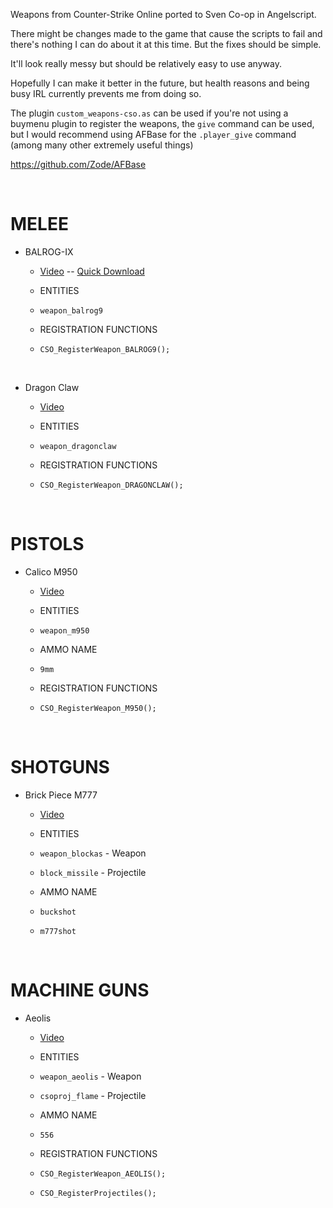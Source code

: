 Weapons from Counter-Strike Online ported to Sven Co-op in Angelscript.


There might be changes made to the game that cause the scripts to fail and there's nothing I can do about it at this time. 
But the fixes should be simple.

It'll look really messy but should be relatively easy to use anyway.

Hopefully I can make it better in the future, but health reasons and being busy IRL currently prevents me from doing so.

The plugin `custom_weapons-cso.as` can be used if you're not using a buymenu plugin to register the weapons, the `give` command can be used, but I would recommend using AFBase for the `.player_give` command (among many other extremely useful things)

https://github.com/Zode/AFBase

<BR>

# MELEE
* BALROG-IX
    * [Video](https://youtu.be/o5kG6LZiBlM) -- [Quick Download](https://www.dropbox.com/s/8jlcoda7ocjezlq/weapon_balrog9-v1.0.zip?dl=0)

    * ENTITIES
    * `weapon_balrog9`

    * REGISTRATION FUNCTIONS
    * `CSO_RegisterWeapon_BALROG9();`

<BR>

* Dragon Claw
    * [Video](https://youtu.be/yhOwNG_B25M?si=WRR-ZUeEjBnkgLVl)

    * ENTITIES
    * `weapon_dragonclaw`

    * REGISTRATION FUNCTIONS
    * `CSO_RegisterWeapon_DRAGONCLAW();`

<BR>

# PISTOLS
* Calico M950
    * [Video](https://youtu.be/unMsubpPTUQ)

    * ENTITIES
    * `weapon_m950`
 
    * AMMO NAME
    * `9mm`

    * REGISTRATION FUNCTIONS
    * `CSO_RegisterWeapon_M950();`



<BR>

# SHOTGUNS
* Brick Piece M777
    * [Video](https://youtu.be/7mOEY7KNsA0)

    * ENTITIES
    * `weapon_blockas` - Weapon
    * `block_missile` - Projectile
 
    * AMMO NAME
    * `buckshot`
    * `m777shot`


<BR>

# MACHINE GUNS
* Aeolis
    * [Video](https://youtu.be/Komeh8zz1Jc)

    * ENTITIES
    * `weapon_aeolis` - Weapon
    * `csoproj_flame` - Projectile
 
    * AMMO NAME
    * `556`

    * REGISTRATION FUNCTIONS
    * `CSO_RegisterWeapon_AEOLIS();`
    * `CSO_RegisterProjectiles();`
